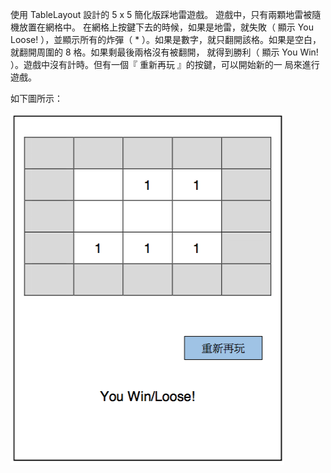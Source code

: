 使用 TableLayout 設計的 5 x 5 簡化版踩地雷遊戲。
遊戲中，只有兩顆地雷被隨機放置在網格中。 在網格上按鍵下去的時候，如果是地雷，就失敗（ 顯示 You Loose! ），並顯示所有的炸彈（ * ）。如果是數字，就只翻開該格。如果是空白，就翻開周圍的 8 格。如果剩最後兩格沒有被翻開， 就得到勝利（ 顯示 You Win! ）。遊戲中沒有計時。但有一個『 重新再玩 』的按鍵，可以開始新的一 局來進行遊戲。

如下圖所示：

![image](https://github.com/veryjimmy/android_lab4/blob/master/example.png)